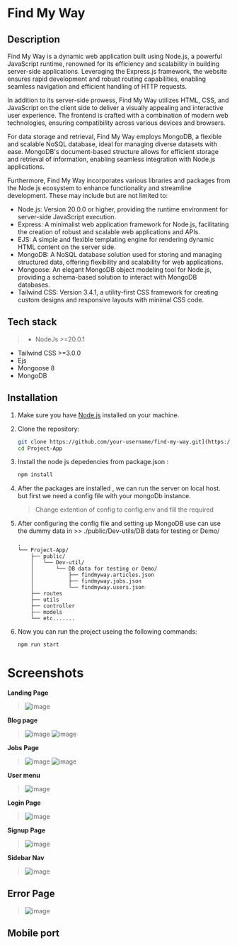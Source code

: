 # Find My Way

## Description
Find My Way is a dynamic web application built using Node.js, a powerful JavaScript runtime, renowned for its efficiency and scalability in building server-side applications. Leveraging the Express.js framework, the website ensures rapid development and robust routing capabilities, enabling seamless navigation and efficient handling of HTTP requests.

In addition to its server-side prowess, Find My Way utilizes HTML, CSS, and JavaScript on the client side to deliver a visually appealing and interactive user experience. The frontend is crafted with a combination of modern web technologies, ensuring compatibility across various devices and browsers.

For data storage and retrieval, Find My Way employs MongoDB, a flexible and scalable NoSQL database, ideal for managing diverse datasets with ease. MongoDB's document-based structure allows for efficient storage and retrieval of information, enabling seamless integration with Node.js applications.

Furthermore, Find My Way incorporates various libraries and packages from the Node.js ecosystem to enhance functionality and streamline development. These may include but are not limited to:
- Node.js: Version 20.0.0 or higher, providing the runtime environment for server-side JavaScript execution.
- Express: A minimalist web application framework for Node.js, facilitating the creation of robust and scalable web applications and APIs.
- EJS: A simple and flexible templating engine for rendering dynamic HTML content on the server side.
- MongoDB: A NoSQL database solution used for storing and managing structured data, offering flexibility and scalability for web applications.
- Mongoose: An elegant MongoDB object modeling tool for Node.js, providing a schema-based solution to interact with MongoDB databases.
- Tailwind CSS: Version 3.4.1, a utility-first CSS framework for creating custom designs and responsive layouts with minimal CSS code.


## Tech stack
> - NodeJs >=20.0.1
 - Tailwind CSS >=3.0.0
 - Ejs
 - Mongoose 8
 - MongoDB

## Installation
1. Make sure you have [Node.js](https://nodejs.org/) installed on your machine.
2. Clone the repository:
   ```bash
   git clone https://github.com/your-username/find-my-way.git](https://github.com/Harsh-nodejs/Project-App.git)https://github.com/Harsh-nodejs/Project-App.git
   cd Project-App
   ```

3. Install the node js depedencies from package.json :
   ```bash
   npm install
   ```

4. After the packages are installed , we can run the server on local host. but first we need a config file with your mongoDb instance.
   > Change extention of config to config.env and fill the required <DATA>
   
5. After configuring the config file and setting up MongoDB use can use the dummy data in >> ./public/Dev-utils/DB data for testing or Demo/ 

   ```
   .
   └── Project-App/
       ├── public/
       │   └── Dev-util/
       │       └── DB data for testing or Demo/
       │           ├── findmyway.articles.json
       │           ├── findmyway.jobs.json
       │           └── findmyway.users.json
       ├── routes
       ├── utils
       ├── controller
       ├── models
       └── etc.......
   ```
6. Now you can run the project useing the following commands:
   ```bash
   npm run start
   ```

   
# Screenshots
 **Landing Page**
> ![image](https://github.com/Harsh-nodejs/Project-App/assets/153886419/8d31d909-a6b5-42fd-a0e3-44bf827011da)

 **Blog page**
> ![image](https://github.com/Harsh-nodejs/Project-App/assets/153886419/3064f3b0-97b9-4f1f-9464-2903db47c625)
> ![image](https://github.com/Harsh-nodejs/Project-App/assets/153886419/3bfabd6d-dcf9-40e0-b31e-de9d1cc76225)

 **Jobs Page**
> ![image](https://github.com/Harsh-nodejs/Project-App/assets/153886419/b554f2ff-74d2-42f9-9ffe-25317185c7b8)
> ![image](https://github.com/Harsh-nodejs/Project-App/assets/153886419/625ba43f-ea9c-48d0-85a5-483eec50be65)

 **User menu**
> ![image](https://github.com/Harsh-nodejs/Project-App/assets/153886419/e0846f47-5de8-4bae-9c01-3c4d22df139c)

 **Login Page**
> ![image](https://github.com/Harsh-nodejs/Project-App/assets/153886419/386722df-255a-4fcc-bc59-9e98a2d26c46)

**Signup Page**
> ![image](https://github.com/Harsh-nodejs/Project-App/assets/153886419/870626d4-86ff-4bbf-a4f5-c315d8cb874a)

 **Sidebar Nav**
> ![image](https://github.com/Harsh-nodejs/Project-App/assets/153886419/0e6185e1-7655-477b-80c7-056b86da0619)

 ## Error Page
 > ![image](https://github.com/Harsh-nodejs/Project-App/assets/153886419/cf479355-cacc-48db-91f2-d663ec4274ce)

   ## Mobile port 

